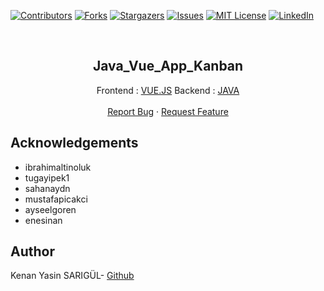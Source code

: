[![Contributors][contributors-shield]][contributors-url]
[![Forks][forks-shield]][forks-url]
[![Stargazers][stars-shield]][stars-url]
[![Issues][issues-shield]][issues-url]
[![MIT License][license-shield]][license-url]
[![LinkedIn][linkedin-shield]][linkedin-url]

<br>

<p align="center">
  <h2 align="center">Java_Vue_App_Kanban</h2>
  <p align="center">
    Frontend : <a href="https://github.com/kenanyasinsarigul/Java_Vue_App_Kanban/tree/main/Frontend">VUE.JS</a>
    Backend : <a href="https://github.com/kenanyasinsarigul/Java_Vue_App_Kanban/tree/main/Backend">JAVA</a>
    <br />
    <br />
    <a href="https://github.com/kenanyasinsarigul/Java_Vue_App_Kanban/issues">Report Bug</a>
    ·
    <a href="https://github.com/kenanyasinsarigul/Java_Vue_App_Kanban/issues">Request Feature</a>
  </p>
</p>

## Acknowledgements

- ibrahimaltinoluk
- tugayipek1
- sahanaydn
- mustafapicakci
- ayseelgoren
- enesinan

## Author
Kenan Yasin SARIGÜL- <a href="https://github.com/kenanyasinsarigul/">Github</a>

[contributors-shield]: https://img.shields.io/github/contributors/kenanyasinsarigul/Java_Vue_App_Kanban.svg?style=for-the-badge
[contributors-url]: https://github.com/kenanyasinsarigul/Java_Vue_App_Kanban/graphs/contributors
[forks-shield]: https://img.shields.io/github/forks/kenanyasinsarigul/Java_Vue_App_Kanban.svg?style=for-the-badge
[forks-url]: https://github.com/kenanyasinsarigul/Java_Vue_App_Kanban/network/members
[stars-shield]: https://img.shields.io/github/stars/kenanyasinsarigul/Java_Vue_App_Kanban.svg?style=for-the-badge
[stars-url]: https://github.com/kenanyasinsarigul/Java_Vue_App_Kanban/stargazers
[issues-shield]: https://img.shields.io/github/issues/kenanyasinsarigul/Java_Vue_App_Kanban.svg?style=for-the-badge
[issues-url]: https://github.com/kenanyasinsarigul/Java_Vue_App_Kanban/issues
[license-shield]: https://img.shields.io/github/license/kenanyasinsarigul/Java_Vue_App_Kanban.svg?style=for-the-badge
[license-url]: https://github.com/kenanyasinsarigul/Java_Vue_App_Kanban/blob/master/LICENSE.txt
[linkedin-shield]: https://img.shields.io/badge/-LinkedIn-black.svg?style=for-the-badge&logo=linkedin&colorB=555
[linkedin-url]: https://www.linkedin.com/in/kenan-yasin-sar%C4%B1g%C3%BCl-155379188/

